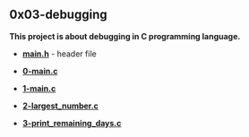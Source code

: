 ## 0x03-debugging

**This project is about debugging in C programming language.**

* **[main.h](https://github.com/Mardie328/alx-low_level_programming/blob/main/0x03-debugging/main.h)** - header file

* **[0-main.c](https://github.com/Mardie328/alx-low_level_programming/blob/main/0x03-debugging/0-main.c)** 

* **[1-main.c](https://github.com/Mardie328/alx-low_level_programming/blob/main/0x03-debugging/1-main.c)** 

* **[2-largest_number.c](https://github.com/Mardie328/alx-low_level_programming/blob/main/0x03-debugging/2-largest_number.c)**

* **[3-print_remaining_days.c](https://github.com/Mardie328/alx-low_level_programming/blob/main/0x03-debugging/3-print_remaining_days.c)**
